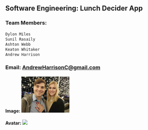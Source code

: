 ## Software Engineering: Lunch Decider App
### Team Members:
    Dylon Miles
    Sunil Rasaily
    Ashton Webb
    Keaton Whitaker
    Andrew Harrison
### Email: AndrewHarrisonC@gmail.com
#### Image: <img src="https://github.com/ACHarrison32/4883-PT-Harrison/blob/main/Snapchat-1311680612.jpg" width="150">
#### Avatar: <img src="https://i.pinimg.com/originals/86/e0/9f/86e09f7328ffd9d45ab319cc0b3e7c9d.png" width="100">
